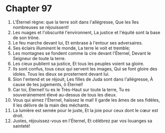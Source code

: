 # Chapter 97

1. L'Éternel règne: que la terre soit dans l'allégresse, Que les îles nombreuses se réjouissent!
2. Les nuages et l'obscurité l'environnent, La justice et l'équité sont la base de son trône.
3. Le feu marche devant lui, Et embrase à l'entour ses adversaires.
4. Ses éclairs illuminent le monde, La terre le voit et tremble;
5. Les montagnes se fondent comme la cire devant l'Éternel, Devant le Seigneur de toute la terre.
6. Les cieux publient sa justice, Et tous les peuples voient sa gloire.
7. Ils sont confus, tous ceux qui servent les images, Qui se font gloire des idoles. Tous les dieux se prosternent devant lui.
8. Sion l'entend et se réjouit, Les filles de Juda sont dans l'allégresse, À cause de tes jugements, ô Éternel!
9. Car toi, Éternel! tu es le Très-Haut sur toute la terre, Tu es souverainement élevé au-dessus de tous les dieux.
10. Vous qui aimez l'Éternel, haïssez le mal! Il garde les âmes de ses fidèles, Il les délivre de la main des méchants.
11. La lumière est semée pour le juste, Et la joie pour ceux dont le cœur est droit.
12. Justes, réjouissez-vous en l'Éternel, Et célébrez par vos louanges sa sainteté!

